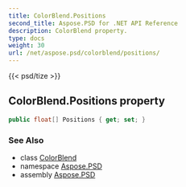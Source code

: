 ```yaml
---
title: ColorBlend.Positions
second_title: Aspose.PSD for .NET API Reference
description: ColorBlend property. 
type: docs
weight: 30
url: /net/aspose.psd/colorblend/positions/
---
```

{{< psd/tize >}}
## ColorBlend.Positions property

```csharp
public float[] Positions { get; set; }
```

### See Also

* class [ColorBlend](../)
* namespace [Aspose.PSD](../../colorblend/)
* assembly [Aspose.PSD](../../../)


